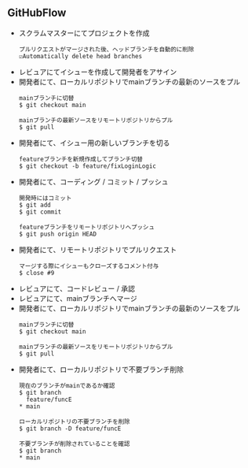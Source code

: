 ## GitHubFlow
* スクラムマスターにてプロジェクトを作成
  ```
  プルリクエストがマージされた後、ヘッドブランチを自動的に削除
  ☑︎Automatically delete head branches 
  ```
* レビュアにてイシューを作成して開発者をアサイン
* 開発者にて、ローカルリポジトリでmainブランチの最新のソースをプル
  ```
  mainブランチに切替
  $ git checkout main

  mainブランチの最新ソースをリモートリポジトリからプル
  $ git pull
  ```
* 開発者にて、イシュー用の新しいブランチを切る
  ```
  featureブランチを新規作成してブランチ切替
  $ git checkout -b feature/fixLoginLogic
  ```
* 開発者にて、コーディング / コミット / プッシュ
  ```
  開発時にはコミット
  $ git add
  $ git commit

  featureブランチをリモートリポジトリへプッシュ
  $ git push origin HEAD
  ```
* 開発者にて、リモートリポジトリでプルリクエスト
  ```
  マージする際にイシューもクローズするコメント付与
  $ close #9
  ```
* レビュアにて、コードレビュー / 承認
* レビュアにて、mainブランチへマージ
* 開発者にて、ローカルリポジトリでmainブランチの最新のソースをプル
  ```
  mainブランチに切替
  $ git checkout main

  mainブランチの最新ソースをリモートリポジトリからプル
  $ git pull
  ```
* 開発者にて、ローカルリポジトリで不要ブランチ削除
  ```
  現在のブランチがmainであるか確認
  $ git branch                 
    feature/funcE
  * main

  ローカルリポジトリの不要ブランチを削除
  $ git branch -D feature/funcE

  不要ブランチが削除されていることを確認
  $ git branch                 
  * main
  ```

